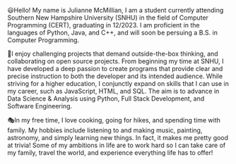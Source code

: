 😃Hello! My name is Julianne McMillian, I am a student currently attending Southern New Hampshire University (SNHU) in the field of Computer Programming (CERT), graduating in 12/2023. I am proficient in the languages of Python, Java, and C++, and will soon be persuing a B.S. in Computer Programming.

🌱I enjoy challenging projects that demand outside-the-box thinking, and collaborating on open source projects. From beginning my time at SNHU, I have developed a deep passion to create programs that provide clear and precise instruction to both the developer and its intended audience. While striving for a higher education, I conjunctly expand on skills that I can use in my career, such as JavaScript, HTML, and SQL. The aim is to advance in Data Science & Analysis using Python, Full Stack Development, and Software Engineering. 

🎭In my free time, I love cooking, going for hikes, and spending time with family. My hobbies include listening to and making music, painting, astronomy, and simply learning new things. In fact, it makes me pretty good at trivia! Some of my ambitions in life are to work hard so I can take care of my family, travel the world, and experience everything life has to offer!
